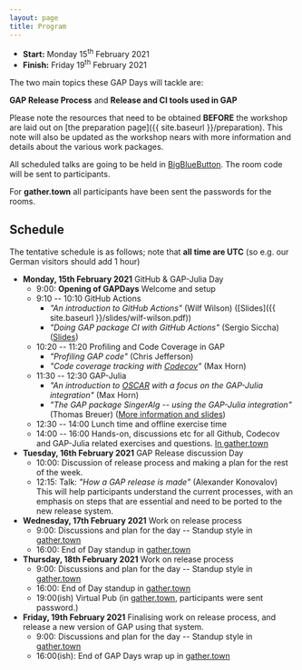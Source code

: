 ```yaml
---
layout: page
title: Program
---
```


* __Start:__ Monday 15<sup>th</sup> February 2021
* __Finish:__ Friday 19<sup>th</sup> February 2021

The two main topics these GAP Days will tackle are:

**GAP Release Process**
and 
**Release and CI tools used in GAP**


Please note the resources that need to be obtained **BEFORE** the workshop are
laid out on [the preparation page]({{ site.baseurl }}/preparation). This note
will also be updated as the workshop nears with more information and details
about the various work packages.

All scheduled talks are going to be held in [BigBlueButton](https://bbb.rlp.net/b/hor-foe-hdv-ahz).
The room code will be sent to participants.

For **gather.town** all participants have been sent the passwords for the rooms.

## Schedule
The tentative schedule is as follows; note that **all time are UTC** (so e.g. our German visitors should add 1 hour)
- **Monday, 15th February 2021** GitHub & GAP-Julia Day
  - 9:00: **Opening of GAPDays**  Welcome and setup
  - 9:10 -- 10:10 GitHub Actions 
    - *"An introduction to GitHub Actions"* (Wilf Wilson)
      ([Slides]({{ site.baseurl }}/slides/wilf-wilson.pdf))
    - *"Doing GAP package CI with GitHub Actions"* (Sergio Siccha)
      ([Slides](https://ssiccha.github.io/21-gapdays-gap-actions/))
  - 10:20 -- 11:20 Profiling and Code Coverage in GAP
    - *"Profiling GAP code"* (Chris Jefferson)
    - *"Code coverage tracking with [Codecov](https://codecov.io)"* (Max Horn)
  - 11:30 -- 12:30 GAP-Julia
    - *"An introduction to [OSCAR](https://oscar.computeralgebra.de) with a focus on the GAP-Julia integration"* (Max Horn)
    - *"The GAP package SingerAlg -- using the GAP-Julia integration"* (Thomas Breuer) ([More information and slides](http://www.math.rwth-aachen.de/~Thomas.Breuer/gapdays2021/))
  - 12:30 -- 14:00 Lunch time and offline exercise time
  - 14:00 -- 16:00 Hands-on, discussions etc for all Github, Codecov and GAP-Julia related exercises and questions. [In gather.town](https://gather.town/app/VH8AqAKh79qp1cdJ/gapdaysHandsOn)
- **Tuesday, 16th February 2021**  GAP Release discussion Day
  - 10:00: Discussion of release process and making a plan for the rest of the week.
  - 12:15: Talk: *"How a GAP release is made"* (Alexander Konovalov)<br>
           This will help participants understand the current processes, with an emphasis
           on steps that are essential and need to be ported to the new release system.
- **Wednesday, 17th February 2021** Work on release process
  - 9:00: Discussions and plan for the day -- Standup style in [gather.town](https://gather.town/app/nVLGg495C43fTrka/GAPDaysWorkspace)
  - 16:00: End of Day standup in [gather.town](https://gather.town/app/nVLGg495C43fTrka/GAPDaysWorkspace)
- **Thursday, 18th February 2021** Work on release process
  - 9:00: Discussions and plan for the day -- Standup style in [gather.town](https://gather.town/app/nVLGg495C43fTrka/GAPDaysWorkspace)
  - 16:00: End of Day standup in [gather.town](https://gather.town/app/nVLGg495C43fTrka/GAPDaysWorkspace)
  - 19:00(ish) Virtual Pub (in [gather.town](https://gather.town/app/KgZHhZP9v7IHMYDX/gapdayspub), participants were sent password.)
- **Friday, 19th February 2021** Finalising work on release process, and release a new version of GAP using that system.
  - 9:00: Discussions and plan for the day -- Standup style in [gather.town](https://gather.town/app/nVLGg495C43fTrka/GAPDaysWorkspace)
  - 16:00(ish): End of GAP Days wrap up in [gather.town](https://gather.town/app/nVLGg495C43fTrka/GAPDaysWorkspace)

<!-- 
We will have the introductory talks to the various workpackages on Monday and Tuesday, overall the video conference will be running throughout the conference and any check-ins will be done through it or via slack.
To avoid major conflicts and uncontrolled merges we ask for hourly commits/pushes and exchanges (also we are human, we can talk to each other).
The official end of these GAP Days will be around 3pm on Friday (but for the hardcore GAPers you are welcome to stick around for longer). 
This schedule is very flexible as it is highly dependent on the work progress, and any issues that might come up. 
Thus in the "work" slots, there is freedom for impromptu discussions, talks or other formats of communication.
Please note that for the peace of mind, you can set up side-calls with jitsi to take some subdiscussions away from the main call.

The overall idea for the progress throughout the week will for everyone to start off with an overhaul of the webpage infrastructure, before splitting into separate groups working on the webpage and release management. 
This is done so that the cross-over of some of the release mechanisms that involve the webpage (version number, package management etc.) are dealt with hand in hand.

Note that we have removed "fixed" meal times.

**ALL TIMES PROVIDED ARE GMT!!!**
- **Monday, 23rd March 2020** Webpage infrastructure day
  - 9:30: **Opening of the GAP Days**
  - 9:31: Organising everyone with a decent jitsi setup
  - 10:00: Talks and discussion of what needs doing and where additional resources are
    - 10:00: Max Horn "GAP Webpage Infrastructure Overhaul" [(slides)]({{ site.baseurl }}/slides/Horn-Webpage-Infrastructure.pdf)
    - 10:30: Ruth Hoffmann "GAP Webpage Content and Design" [(slides)]({{ site.baseurl }}/slides/Hoffmann-Webpage-Contents.pdf)
  - 16:30(ish): End of Day

- **Tuesday, 24th March 2020** Intertwine Release Management into Webpage
  - 09:30: Talks
    - 09:30: Alex Konovalov "GAP Release Process"
    - 10:00: Alex Konovalov "GAP Package Management"
    - 10:30: Chris Jefferson "Why Windows is Special"
  - 11:00: Discussion over "Ideal Release Management" [HackMD Note](https://hackmd.io/@rIiSpwN0QGCbqBK0N6bl5Q/SJHzYQar8)
  - 12:00: Work
  - 16:00: Touch base via jitsi
  - 16:30: EoD

- **Wednesday, 25th March 2020** Independent work on release management and webpage
  - 09:30: Discussions and plan for the day
  - 10:00: Work
  - 16:00: Touch base via jitsi
  - 16:30: EoD

- **Thursday, 26th March 2020** Independent work on release management and webpage
  - 09:30: Discussions and plan for the day
  - 10:00: Work
  - 15:30: Standup talks from anyone who has an unfinished work packages
  - 16:30: EoD

- **Friday, 27th March 2020** Discussion of release of work
  - 09:30: Discuss timeline or release/merge/integrate the work achieved
  - 11:00: Work on unfinished work packages
  - 13:00: Release?
  - 15:00: **End of GAP Days Spring 2020** 
  -->
